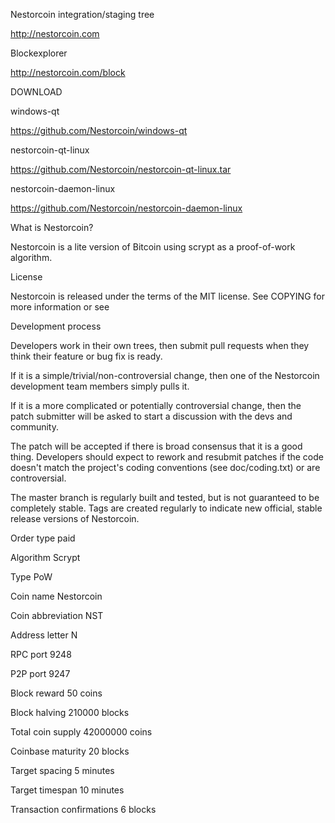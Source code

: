 Nestorcoin integration/staging tree

http://nestorcoin.com

Blockexplorer

http://nestorcoin.com/block

DOWNLOAD

windows-qt

https://github.com/Nestorcoin/windows-qt

nestorcoin-qt-linux

https://github.com/Nestorcoin/nestorcoin-qt-linux.tar

nestorcoin-daemon-linux

https://github.com/Nestorcoin/nestorcoin-daemon-linux

What is Nestorcoin?

Nestorcoin is a lite version of Bitcoin using scrypt as a proof-of-work algorithm.

License

Nestorcoin is released under the terms of the MIT license. See COPYING for more information or see

Development process

Developers work in their own trees, then submit pull requests when they think their feature or bug fix is ready.

If it is a simple/trivial/non-controversial change, then one of the Nestorcoin development team members simply pulls it.

If it is a more complicated or potentially controversial change, then the patch submitter will be asked to start a discussion with the devs and community.

The patch will be accepted if there is broad consensus that it is a good thing. Developers should expect to rework and resubmit patches if the code doesn't match the project's coding conventions (see doc/coding.txt) or are controversial.

The master branch is regularly built and tested, but is not guaranteed to be completely stable. Tags are created regularly to indicate new official, stable release versions of Nestorcoin.

Order type	paid

Algorithm	Scrypt

Type	PoW

Coin name	Nestorcoin

Coin abbreviation	NST

Address letter	N

RPC port	9248

P2P port	9247

Block reward	50 coins

Block halving	210000 blocks

Total coin supply	42000000 coins

Coinbase maturity	20 blocks

Target spacing	5 minutes

Target timespan	10 minutes

Transaction confirmations	6 blocks
